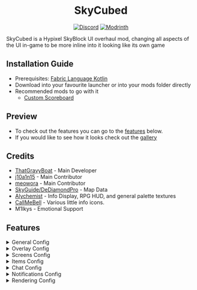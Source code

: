 <h1 align="center">
  SkyCubed
</h1>

<div align="center">

[![Discord](https://img.shields.io/discord/1296157888343179264?color=8c03fc&label=Discord&logo=discord&logoColor=white)](https://discord.gg/FsRc2GUwZR)
[![Modrinth](https://img.shields.io/modrinth/dt/znwUKvZc?style=flat&logo=modrinth)](https://modrinth.com/mod/skycubed)

</div>


SkyCubed is a Hypixel SkyBlock UI overhaul mod, changing all aspects of the UI in-game to be more inline into it looking like its own game

## Installation Guide
- Prerequisites: [Fabric Language Kotlin](https://modrinth.com/mod/fabric-language-kotlin)
- Download into your favourite launcher or into your mods folder directly
- Recommended mods to go with it
    - [Custom Scoreboard](https://modrinth.com/mod/skyblock-custom-scoreboard)

## Preview
- To check out the features you can go to the [features](#features) below.
- If you would like to see how it looks check out the [gallery](https://modrinth.com/project/skycubed/gallery)

## Credits
- [ThatGravyBoat](https://thatgravyboat.tech) - Main Developer
- [j10a1n15](https://modrinth.com/mod/skyblock-custom-scoreboard) - Main Contributor
- [meowora](https://modrinth.com/mod/skyocean) - Main Contributor
- [SkyGuide/DeDiamondPro](https://github.com/DeDiamondPro/SkyGuide) - Map Data
- [Alychemist](https://alyportfolio.carrd.co/) - Info Display, RPG HUD, and general palette textures
- [CallMeBell](https://modrinth.com/user/Bellz) - Various little info icons.
- M1lkys - Emotional Support

## Features

<details>
<summary>General Config</summary>

- Hidden Actionbar Widgets
- Hidden Hud Elements
- Quick Access to other SkyCubed configs
  - Minecraft Keybinds Screen
  - SkyCubed Notifications
  - SkyCubed SackHud Edit Screen
</details>

<details>
<summary>Overlay Config</summary>

- Info Overlay
  - Shows generalised information about your current location centered at the top of the screen.
- RPG Overlay
  - RPG style display with health, mana, (skyblock) xp, and air (if in water).
- Text Overlay
  - Movable text overlays for health, mana and defense.
- Tablist Overlay
  - A compact tablist with player sorting options.
- Sack Overlay
  - Displays specified items from your sacks with their amounts.
  - You can customize the items shown using `/skycubed sackhud`.
- Trophy Fish Overlay
  - Displays the amount of each trophy fish you have caught.
  - Has different toggles to show not unlocked ones, a checkmark or cross for caught/not caught, and more.
  - Best used with the [SkyBlock Profile Viewer](https://modrinth.com/mod/skyblock-profile-viewer) mod to update your data when out of sync.
- Map Overlay
  - Displays a map of the current area you are in.
  - Highlights NPCs and other important locations.
  - Can be toggled to show a minimap or a full screen map.
- Dungeon Map Overlay
  - Displays the current Dungeon map on your screen.
  - With customizable colors.
- Pickup Log Overlay
  - Displays the items you have picked up or dropped on screen.
  - Has an option for a compact view, sack items, and more.
- Commissions Overlay
- NPC Overlay
  - Displays NPC messages on screen like in other games.
- Cold Overlay
  - When freezing in the Glacite Tunnels or Mineshafts, the vanilla freezing overlay appears on your screen.
- Movable Hotbar
- Wind Overlay
</details>

<details>
<summary>Screens Config</summary>

- Show Equipment
  - Like armor, equipment will show up next to your player in the inventory.
- Wardrobe Overlay
  - In the wardrobe, your armor will be displayed on a player for a better view.
</details>

<details>
<summary>Items Config</summary>

- Item Bars
    - Adds durability bars to items like drill fuel and snowballs in snow launchers.
- Cooldowns
    - Applies the vanilla cooldown effect to items with cooldowns, like the Grappling Hook.
</details>

<details>
<summary>Chat Config</summary>

- Modify Hypixel Commands
  - Adds Tab completion to various Hypixel commands.
- Chat Colors
  - Changes the color of chat messages based on their type, such as private messages, guild messages, system messages, and public messages.
- Compact Chat
  - Compacts certain chat messages to reduce clutter, such as Hypixel experience gains, cooldowns, and pickaxe abilities.
- Messages to clean
  - Allows you to write your own filters using [regular expressions](https://regex101.com/) to remove unwanted chat messages.
</details>

<details>
<summary>Notifications Config</summary>

- Notifications
  - Customizable notifications for various events, such as item pickups, achievements, and more.
  - Will show up as a toast notification in the top right corner of the screen.
  - You can view all notifications in the SkyCubed Notifications screen.
</details>

<details>
<summary>Rendering Config</summary>

- Show own Nametag
  - While in f3, displays your own nametag above your player.
</details>
